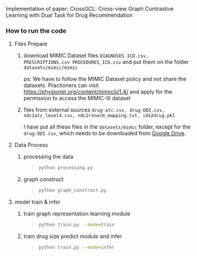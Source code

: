 Implementation of paper: CrossGCL: Cross-view Graph Contrastive Learning with Dual Task for Drug Recommendation

### How to run the code

1. Files Prepare

   1. download MIMIC Dataset files `DIAGNOSES_ICD.csv, PRESCRIPTIONS.csv PROCEDURES_ICD.csv` and put them on the folder `datasets/mimic/mimic`

      ps: We have to follow the MIMIC Dataset policy and not share the datasets. Practioners can visit https://physionet.org/content/mimiciii/1.4/ and apply for the permission to access the MIMIC-III dataset

   2. files from external sources `drug-atc.csv, drug-DDI.csv, ndc2atc_level4.csv, ndc2rxnorm_mapping.txt, idx2drug.pkl`

      I have put all these files in the `datasets/mimic` folder, except for the `drug-DDI.csv`, which needs to be downloaded from [Google Drive](https://drive.google.com/file/d/1mnPc0O0ztz0fkv3HF-dpmBb8PLWsEoDz/view?usp=sharing).

2. Data Process

   1. processing the data

      > ```bash
      > python processing.py
      > ```

   2. graph construct

      > ```bash
      > python graph_construct.py
      > ```
      >

3. model train & infer

   1. train graph representation learning module
      > ```bash
      > python train.py --mode=train
      > ```
      >
   
   2. train drug size predict module and infer
      > ```bash
      > python train.py --mode=infer
      > ```

